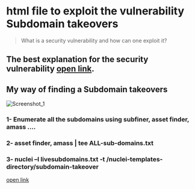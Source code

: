 # html file to exploit the vulnerability Subdomain takeovers
> What is a security vulnerability and how can one exploit it?
## The best explanation for the security vulnerability [open link](https://github.com/EdOverflow/can-i-take-over-xyz).
## My way of finding a Subdomain takeovers

![Screenshot_1](https://github.com/Mohamed-gamal-MG/Deep-dive-into-its-programming/assets/155613024/0a9e0ce6-5b41-4020-8623-52e7e1603181)

### 1- Enumerate all the subdomains using subfiner, asset finder, amass ....
### 2- asset finder, amass | tee ALL-sub-domains.txt
### 3- nuclei –l livesubdomains.txt -t /nuclei-templates-directory/subdomain-takeover
[open link](https://mohamed-gamal-mg.github.io/Deep-dive-into-its-programming/Subdomain%20takeovers.html)

